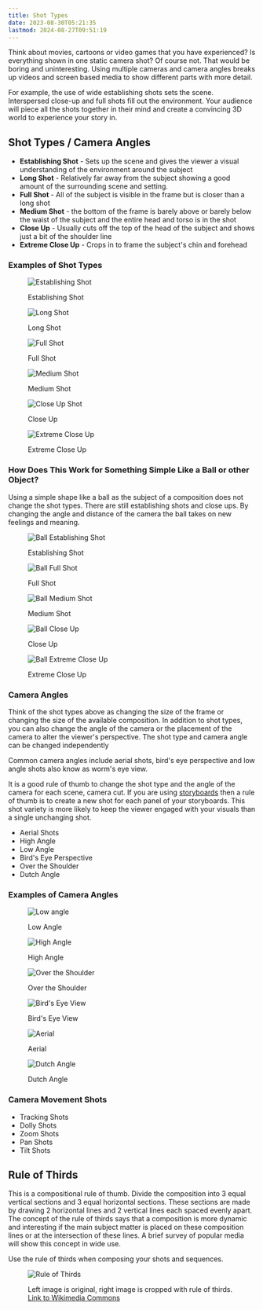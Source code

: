 ```yaml
---
title: Shot Types
date: 2023-08-30T05:21:35
lastmod: 2024-08-27T09:51:19
---
```


Think about movies, cartoons or video games that you have experienced? Is everything shown in one static camera shot? Of course not. That would be boring and uninteresting. Using multiple cameras and camera angles breaks up videos and screen based media to show different parts with more detail.

For example, the use of wide establishing shots sets the scene. Interspersed close-up and full shots fill out the environment. Your audience will piece all the shots together in their mind and create a convincing 3D world to experience your story in.

## Shot Types / Camera Angles

- **Establishing Shot** - Sets up the scene and gives the viewer a visual understanding of the environment around the subject
- **Long Shot** - Relatively far away from the subject showing a good amount of the surrounding scene and setting.
- **Full Shot** - All of the subject is visible in the frame but is closer than a long shot
- **Medium Shot** - the bottom of the frame is barely above or barely below the waist of the subject and the entire head and torso is in the shot
- **Close Up** - Usually cuts off the top of the head of the subject and shows just a bit of the shoulder line
- **Extreme Close Up** - Crops in to frame the subject's chin and forehead

### Examples of Shot Types

<div class="gallery-grid">

<figure>

![Establishing Shot](./attachments/2024-establishing-shot.jpg)

<figcaption>

Establishing Shot

</figcaption>
</figure>

<figure>

![Long Shot](./attachments/2024-long-shot.jpg)

<figcaption>

Long Shot

</figcaption>
</figure>

<figure>

![Full Shot](./attachments/2024-full-shot.jpg)

<figcaption>

Full Shot

</figcaption>
</figure>

<figure>

![Medium Shot](./attachments/2024-medium-shot.jpg)

<figcaption>

Medium Shot

</figcaption>
</figure>

<figure>

![Close Up Shot](./attachments/2024-close-up-shot.jpg)

<figcaption>

Close Up

</figcaption>
</figure>

<figure>

![Extreme Close Up](./attachments/2024-extreme-close-up-shot.jpg)

<figcaption>

Extreme Close Up

</figcaption>
</figure>

</div>

### How Does This Work for Something Simple Like a Ball or other Object?

Using a simple shape like a ball as the subject of a composition does not change the shot types. There are still establishing shots and close ups. By changing the angle and distance of the camera the ball takes on new feelings and meaning.

<div class="gallery-grid">

<figure>

![Ball Establishing Shot](./attachments/2021-ball-establishing.jpg)

<figcaption>

Establishing Shot

</figcaption>
</figure>

<figure>

![Ball Full Shot](./attachments/2021-ball-full-shot.jpg)

<figcaption>

Full Shot

</figcaption>
</figure>

<figure>

![Ball Medium Shot](./attachments/2021-ball-medium-shot.jpg)

<figcaption>

Medium Shot

</figcaption>
</figure>

<figure>

![Ball Close Up](./attachments/2021-ball-close-up.jpg)

<figcaption>

Close Up

</figcaption>
</figure>

<figure>

![Ball Extreme Close Up](./attachments/2021-ball-extreme-close-up.jpg)

<figcaption>

Extreme Close Up

</figcaption>
</figure>

</div>

### Camera Angles

Think of the shot types above as changing the size of the frame or changing the size of the available composition. In addition to shot types, you can also change the angle of the camera or the placement of the camera to alter the viewer's perspective. The shot type and camera angle can be changed independently

Common camera angles include aerial shots, bird's eye perspective and low angle shots also know as worm's eye view.

It is a good rule of thumb to change the shot type and the angle of the camera for each scene, camera cut. If you are using [storyboards](./storyboards.md) then a rule of thumb is to create a new shot for each panel of your storyboards. This shot variety is more likely to keep the viewer engaged with your visuals than a single unchanging shot.

- Aerial Shots
- High Angle
- Low Angle
- Bird's Eye Perspective
- Over the Shoulder
- Dutch Angle

### Examples of Camera Angles

<div class="gallery-grid">

<figure>

![Low angle](./attachments/2024-low-angle-camera-angle.jpg)

<figcaption>

Low Angle

</figcaption>
</figure>

<figure>

![High Angle](./attachments/2024-high-angle-camera-angle.jpg)

<figcaption>

High Angle

</figcaption>
</figure>

<figure>

![Over the Shoulder](./attachments/2024-over-the-shoulder-camera-angle.jpg)

<figcaption>

Over the Shoulder

</figcaption>
</figure>

<figure>

![Bird's Eye View](./attachments/2024-birds-eye-view-camera-angle.jpg)

<figcaption>

Bird's Eye View

</figcaption>
</figure>

<figure>

![Aerial](./attachments/2024-aerial-angle-camera-angle.jpg)

<figcaption>

Aerial

</figcaption>
</figure>

<figure>

![Dutch Angle](./attachments/2024-dutch-angle-camera-angle.jpg)

<figcaption>

Dutch Angle

</figcaption>
</figure>

</div>

### Camera Movement Shots

- Tracking Shots
- Dolly Shots
- Zoom Shots
- Pan Shots
- Tilt Shots

## Rule of Thirds

This is a compositional rule of thumb. Divide the composition into 3 equal vertical sections and 3 equal horizontal sections. These sections are made by drawing 2 horizontal lines and 2 vertical lines each spaced evenly apart. The concept of the rule of thirds says that a composition is more dynamic and interesting if the main subject matter is placed on these composition lines or at the intersection of these lines. A brief survey of popular media will show this concept in wide use.

Use the rule of thirds when composing your shots and sequences.

<figure>

![Rule of Thirds](./attachments/RuleOfThirds-SideBySide.gif)

<figcaption>

Left image is original, right image is cropped with rule of thirds. [Link to Wikimedia Commons](https://commons.wikimedia.org/wiki/File:RuleOfThirds-SideBySide.gif)

</figcaption>
</figure>
